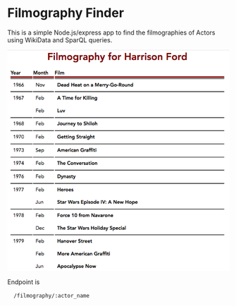 Filmography Finder
==================

This is a simple Node.js/express app to find the filmographies of Actors using WikiData and SparQL queries.

![screenshot](./images/screenshot.png)

Endpoint is

```
  /filmography/:actor_name
```
